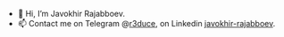 - 👋 Hi, I’m Javokhir Rajabboev.
- 📫 Contact me on Telegram @[r3duce]( https://t.me/r3duce/), on Linkedin [javokhir-rajabboev](https://linkedin.com/in/javokhir-rajabboev).

<!---
Javokhir12/Javokhir12 is a ✨ special ✨ repository because its `README.md` (this file) appears on your GitHub profile.
You can click the Preview link to take a look at your changes.
--->
